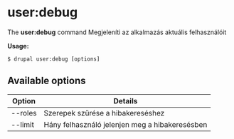 # user:debug
The **user:debug** command Megjeleníti az alkalmazás aktuális felhasználóit

**Usage:**
```
$ drupal user:debug [options] 
```

## Available options
Option | Details
-------|-------------
--roles | Szerepek szűrése a hibakereséshez
--limit | Hány felhasználó jelenjen meg a hibakeresésben
